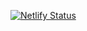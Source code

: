 [![Netlify Status](https://api.netlify.com/api/v1/badges/e9f3a644-5b6a-47ff-b6f8-00cdd2f7418a/deploy-status)](https://app.netlify.com/sites/harshacode/deploys)
